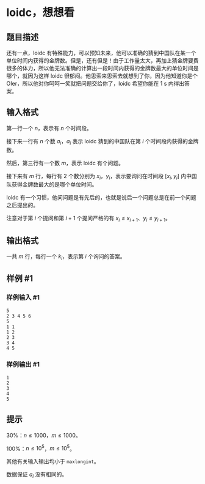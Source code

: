 # loidc，想想看

## 题目描述

还有一点，loidc 有特殊能力，可以预知未来，他可以准确的猜到中国队在某一个单位时间内获得的金牌数。但是，还有但是！由于工作量太大，再加上猜金牌要费很多的体力，所以他无法准确的计算出一段时间内获得的金牌数最大的单位时间是哪个，就因为这样 loidc 很郁闷。他思索来思索去就想到了你，因为他知道你是个 OIer，所以他对你呵呵一笑就把问题交给你了，loidc 希望你能在 1 s 内得出答案。


## 输入格式

第一行一个 $n$，表示有 $n$ 个时间段。

接下来一行有 $n$ 个数 $a_i$，$a_i$ 表示 loidc 猜到的中国队在第 $i$ 个时间段内获得的金牌数。

然后，第三行有一个数 $m$，表示 loidc 有个问题。

接下来有 $m$ 行，每行有 $2$ 个数分别为 $x_i$，$y_i$，表示要询问在时间段 $[x_i,y_i]$ 内中国队获得金牌数最大的是哪个单位时间。

loidc 有一个习惯，他问问题是有先后的，也就是说后一个问题总是在前一个问题之后提出的。

注意对于第 $i$ 个提问和第 $i+1$ 个提问严格的有 $x_i \le x_{i+1}$、$y_i \le y_{i+1}$。

## 输出格式

一共 $m$ 行，每行一个 $k_i$，表示第 $i$ 个询问的答案。

## 样例 #1

### 样例输入 #1
```
5
2 3 4 5 6
5
1 1
1 2
2 3
3 4
4 5
```

### 样例输出 #1

```
1
2
3
4
5
```

## 提示

$30\%$：$n \le 1000$，$m \le 1000$。

$100\%$：$n \le {10}^5$，$m \le {10}^5$。

其他有关输入输出均小于 `maxlongint`。

数据保证 $a_i$ 没有相同的。
